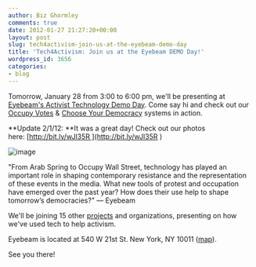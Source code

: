 ```yaml
---
author: Biz Ghormley
comments: true
date: 2012-01-27 21:27:20+00:00
layout: post
slug: tech4activism-join-us-at-the-eyebeam-demo-day
title: 'Tech4Activism: Join us at the Eyebeam DEMO Day!'
wordpress_id: 3656
categories:
- blog
---
```


Tomorrow, January 28 from 3:00 to 6:00 pm, we'll be presenting at [Eyebeam's Activist Technology Demo Day]( http://eyebeam.org/events/activist-technology-demo-day). Come say hi and check out our [Occupy Votes]( http://www.allourideas.org/occupywallstreet?info=digidem ) & [Choose Your Democracy](http://digital-democracy.org/2011/02/02/choose-your-democracy-in-egypt/) systems in action.

**Update 2/1/12: **It was a great day! Check out our photos here: [http://bit.ly/wJl35R ](http://bit.ly/wJl35R )

![image](http://farm8.staticflickr.com/7009/6772613159_d4d07b2d37_o.jpg)

"From Arab Spring to Occupy Wall Street, technology has played an important role in shaping contemporary resistance and the representation of these events in the media. What new tools of protest and occupation have emerged over the past year? How does their use help to shape tomorrow’s democracies?" — Eyebeam

We'll be joining 15 other [projects](http://demo-day.org/projects/  ) and organizations, presenting on how we've used tech to help activism.

Eyebeam is located at 540 W 21st St. New York, NY 10011 ([map](http://maps.google.com/maps?q=540+W+21st+St.+New+York,+NY+10011&um=1&ie=UTF-8&hq=&hnear=0x89c259c78e0175f5:0xaa890b32e9461f3d,540+W+21st+St,+New+York,+NY+10011&gl=us&ei=bBYjT7-cDYHv0gHE0pW4CA&sa=X&oi=geocode_result&ct=title&resnum=1&ved=0CCEQ8gEwAA)).

See you there!
